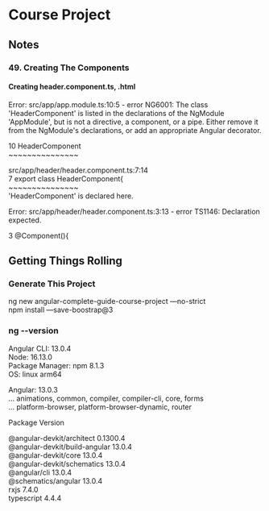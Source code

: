 # Course Project

## Notes 

### 49. Creating The Components

#### Creating header.component.ts, .html

Error: src/app/app.module.ts:10:5 - error NG6001: The class 'HeaderComponent' is listed in the declarations of the NgModule 'AppModule', but is not a directive, a component, or a pipe. Either remove it from the NgModule's declarations, or add an appropriate Angular decorator.  
  
10     HeaderComponent  
       ~~~~~~~~~~~~~~~  
  
  src/app/header/header.component.ts:7:14  
    7 export class HeaderComponent{  
                   ~~~~~~~~~~~~~~~  
    'HeaderComponent' is declared here.  
  
  
Error: src/app/header/header.component.ts:3:13 - error TS1146: Declaration expected.  
  
3 @Component(){              


## Getting Things Rolling

### Generate This Project

ng new angular-complete-guide-course-project —no-strict  
npm install —save-boostrap@3  

### ng --version

Angular CLI: 13.0.4  
Node: 16.13.0  
Package Manager: npm 8.1.3  
OS: linux arm64  
  
Angular: 13.0.3  
... animations, common, compiler, compiler-cli, core, forms  
... platform-browser, platform-browser-dynamic, router  
  
Package                         Version  
  
@angular-devkit/architect       0.1300.4  
@angular-devkit/build-angular   13.0.4  
@angular-devkit/core            13.0.4  
@angular-devkit/schematics      13.0.4  
@angular/cli                    13.0.4  
@schematics/angular             13.0.4  
rxjs                            7.4.0  
typescript                      4.4.4  